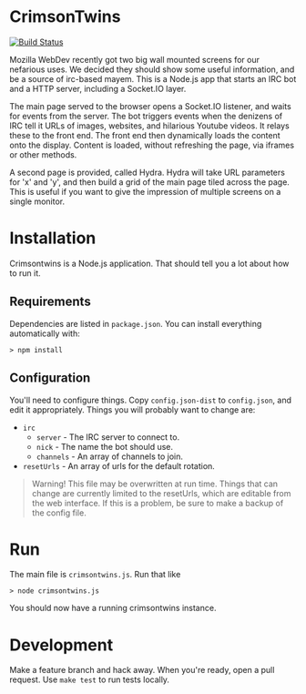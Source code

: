 CrimsonTwins
============

[![Build Status](https://travis-ci.org/mythmon/crimsontwins.png?branch=master)](https://travis-ci.org/mythmon/crimsontwins)

Mozilla WebDev recently got two big wall mounted screens for our nefarious
uses. We decided they should show some useful information, and be a source of
irc-based mayem. This is a Node.js app that starts an IRC bot and a HTTP
server, including a Socket.IO layer.

The main page served to the browser opens a Socket.IO listener, and waits for
events from the server. The bot triggers events when the denizens of IRC tell
it URLs of images, websites, and hilarious Youtube videos. It relays these
to the front end. The front end then dynamically loads the content onto the
display. Content is loaded, without refreshing the page, via iframes or other
methods.

A second page is provided, called Hydra. Hydra will take URL parameters for 'x'
and 'y', and then build a grid of the main page tiled across the page. This is
useful if you want to give the impression of multiple screens on a single
monitor.

Installation
============

Crimsontwins is a Node.js application. That should tell you a lot about how to
run it.

Requirements
------------

Dependencies are listed in ``package.json``. You can install everything
automatically with:

```shell
> npm install
```

Configuration
-------------

You'll need to configure things. Copy `config.json-dist` to `config.json`, and
edit it appropriately. Things you will probably want to change are:

- `irc`
    - `server` - The IRC server to connect to.
    - `nick` - The name the bot should use.
    - `channels` - An array of channels to join.
- `resetUrls` - An array of urls for the default rotation.

> Warning! This file may be overwritten at run time. Things that can change are
> currently limited to the resetUrls, which are editable from the web
> interface. If this is a problem, be sure to make a backup of the config file.

Run
===

The main file is `crimsontwins.js`. Run that like

```shell
> node crimsontwins.js
```

You should now have a running crimsontwins instance.


Development
===========

Make a feature branch and hack away. When you're ready, open a pull request. Use `make test` to run tests locally.
